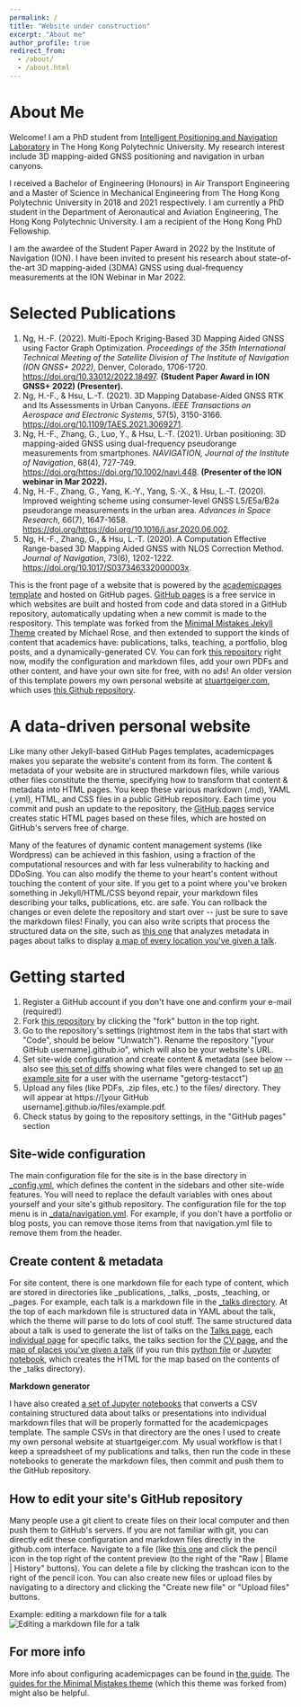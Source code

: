 ```yaml
---
permalink: /
title: "Website under construction"
excerpt: "About me"
author_profile: true
redirect_from: 
  - /about/
  - /about.html
---
```


About Me
======
Welcome! I am a PhD student from [Intelligent Positioning and Navigation Laboratory](https://www.polyu-ipn-lab.com/) in The Hong Kong Polytechnic University. My research interest include 3D mapping-aided GNSS positioning and navigation in urban canyons. 

I received a Bachelor of Engineering (Honours) in Air Transport Engineering and a Master of Science in Mechanical Engineering from The Hong Kong Polytechnic University in 2018 and 2021 respectively. I am currently a PhD student in the Department of Aeronautical and Aviation Engineering, The Hong Kong Polytechnic University. I am a recipient of the Hong Kong PhD Fellowship. 

I am the awardee of the Student Paper Award in 2022 by the Institute of Navigation (ION). I have been invited to present his research about state-of-the-art 3D mapping-aided (3DMA) GNSS using dual-frequency measurements at the ION Webinar in Mar 2022.

Selected Publications
======
1. Ng, H.-F. (2022). Multi-Epoch Kriging-Based 3D Mapping Aided GNSS using Factor Graph Optimization. <i>Proceedings of the 35th International Technical Meeting of the Satellite Division of The Institute of Navigation (ION GNSS+ 2022)</i>, Denver, Colorado, 1706-1720. https://doi.org/10.33012/2022.18497. <b>(Student Paper Award in ION GNSS+ 2022) (Presenter). </b>
1. Ng, H.-F., & Hsu, L.-T. (2021). 3D Mapping Database-Aided GNSS RTK and Its Assessments in Urban Canyons. <i>IEEE Transactions on Aerospace and Electronic Systems</i>, 57(5), 3150-3166. https://doi.org/10.1109/TAES.2021.3069271.
1. Ng, H.-F., Zhang, G., Luo, Y., & Hsu, L.-T. (2021). Urban positioning: 3D mapping-aided GNSS using dual-frequency pseudorange measurements from smartphones. <i>NAVIGATION, Journal of the Institute of Navigation</i>, 68(4), 727-749. https://doi.org/https://doi.org/10.1002/navi.448. <b>(Presenter of the ION webinar in Mar 2022).</b>
1. Ng, H.-F., Zhang, G., Yang, K.-Y., Yang, S.-X., & Hsu, L.-T. (2020). Improved weighting scheme using consumer-level GNSS L5/E5a/B2a pseudorange measurements in the urban area. <i>Advances in Space Research</i>, 66(7), 1647-1658. https://doi.org/https://doi.org/10.1016/j.asr.2020.06.002.
1. Ng, H.-F., Zhang, G., & Hsu, L.-T. (2020). A Computation Effective Range-based 3D Mapping Aided GNSS with NLOS Correction Method. <i>Journal of Navigation</i>, 73(6), 1202-1222. https://doi.org/10.1017/S037346332000003x. 


This is the front page of a website that is powered by the [academicpages template](https://github.com/academicpages/academicpages.github.io) and hosted on GitHub pages. [GitHub pages](https://pages.github.com) is a free service in which websites are built and hosted from code and data stored in a GitHub repository, automatically updating when a new commit is made to the respository. This template was forked from the [Minimal Mistakes Jekyll Theme](https://mmistakes.github.io/minimal-mistakes/) created by Michael Rose, and then extended to support the kinds of content that academics have: publications, talks, teaching, a portfolio, blog posts, and a dynamically-generated CV. You can fork [this repository](https://github.com/academicpages/academicpages.github.io) right now, modify the configuration and markdown files, add your own PDFs and other content, and have your own site for free, with no ads! An older version of this template powers my own personal website at [stuartgeiger.com](http://stuartgeiger.com), which uses [this Github repository](https://github.com/staeiou/staeiou.github.io).

A data-driven personal website
======
Like many other Jekyll-based GitHub Pages templates, academicpages makes you separate the website's content from its form. The content & metadata of your website are in structured markdown files, while various other files constitute the theme, specifying how to transform that content & metadata into HTML pages. You keep these various markdown (.md), YAML (.yml), HTML, and CSS files in a public GitHub repository. Each time you commit and push an update to the repository, the [GitHub pages](https://pages.github.com/) service creates static HTML pages based on these files, which are hosted on GitHub's servers free of charge.

Many of the features of dynamic content management systems (like Wordpress) can be achieved in this fashion, using a fraction of the computational resources and with far less vulnerability to hacking and DDoSing. You can also modify the theme to your heart's content without touching the content of your site. If you get to a point where you've broken something in Jekyll/HTML/CSS beyond repair, your markdown files describing your talks, publications, etc. are safe. You can rollback the changes or even delete the repository and start over -- just be sure to save the markdown files! Finally, you can also write scripts that process the structured data on the site, such as [this one](https://github.com/academicpages/academicpages.github.io/blob/master/talkmap.ipynb) that analyzes metadata in pages about talks to display [a map of every location you've given a talk](https://academicpages.github.io/talkmap.html).

Getting started
======
1. Register a GitHub account if you don't have one and confirm your e-mail (required!)
1. Fork [this repository](https://github.com/academicpages/academicpages.github.io) by clicking the "fork" button in the top right. 
1. Go to the repository's settings (rightmost item in the tabs that start with "Code", should be below "Unwatch"). Rename the repository "[your GitHub username].github.io", which will also be your website's URL.
1. Set site-wide configuration and create content & metadata (see below -- also see [this set of diffs](http://archive.is/3TPas) showing what files were changed to set up [an example site](https://getorg-testacct.github.io) for a user with the username "getorg-testacct")
1. Upload any files (like PDFs, .zip files, etc.) to the files/ directory. They will appear at https://[your GitHub username].github.io/files/example.pdf.  
1. Check status by going to the repository settings, in the "GitHub pages" section

Site-wide configuration
------
The main configuration file for the site is in the base directory in [_config.yml](https://github.com/academicpages/academicpages.github.io/blob/master/_config.yml), which defines the content in the sidebars and other site-wide features. You will need to replace the default variables with ones about yourself and your site's github repository. The configuration file for the top menu is in [_data/navigation.yml](https://github.com/academicpages/academicpages.github.io/blob/master/_data/navigation.yml). For example, if you don't have a portfolio or blog posts, you can remove those items from that navigation.yml file to remove them from the header. 

Create content & metadata
------
For site content, there is one markdown file for each type of content, which are stored in directories like _publications, _talks, _posts, _teaching, or _pages. For example, each talk is a markdown file in the [_talks directory](https://github.com/academicpages/academicpages.github.io/tree/master/_talks). At the top of each markdown file is structured data in YAML about the talk, which the theme will parse to do lots of cool stuff. The same structured data about a talk is used to generate the list of talks on the [Talks page](https://academicpages.github.io/talks), each [individual page](https://academicpages.github.io/talks/2012-03-01-talk-1) for specific talks, the talks section for the [CV page](https://academicpages.github.io/cv), and the [map of places you've given a talk](https://academicpages.github.io/talkmap.html) (if you run this [python file](https://github.com/academicpages/academicpages.github.io/blob/master/talkmap.py) or [Jupyter notebook](https://github.com/academicpages/academicpages.github.io/blob/master/talkmap.ipynb), which creates the HTML for the map based on the contents of the _talks directory).

**Markdown generator**

I have also created [a set of Jupyter notebooks](https://github.com/academicpages/academicpages.github.io/tree/master/markdown_generator
) that converts a CSV containing structured data about talks or presentations into individual markdown files that will be properly formatted for the academicpages template. The sample CSVs in that directory are the ones I used to create my own personal website at stuartgeiger.com. My usual workflow is that I keep a spreadsheet of my publications and talks, then run the code in these notebooks to generate the markdown files, then commit and push them to the GitHub repository.

How to edit your site's GitHub repository
------
Many people use a git client to create files on their local computer and then push them to GitHub's servers. If you are not familiar with git, you can directly edit these configuration and markdown files directly in the github.com interface. Navigate to a file (like [this one](https://github.com/academicpages/academicpages.github.io/blob/master/_talks/2012-03-01-talk-1.md) and click the pencil icon in the top right of the content preview (to the right of the "Raw | Blame | History" buttons). You can delete a file by clicking the trashcan icon to the right of the pencil icon. You can also create new files or upload files by navigating to a directory and clicking the "Create new file" or "Upload files" buttons. 

Example: editing a markdown file for a talk
![Editing a markdown file for a talk](/images/editing-talk.png)

For more info
------
More info about configuring academicpages can be found in [the guide](https://academicpages.github.io/markdown/). The [guides for the Minimal Mistakes theme](https://mmistakes.github.io/minimal-mistakes/docs/configuration/) (which this theme was forked from) might also be helpful.
